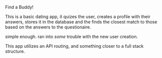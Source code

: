 Find a Buddy!

This is a basic dating app, it quizes the user,  creates a profile with their answers, stores it in the database and the finds the closest match to those based on the answers to the questionaire.

simple enough. ran into *some* trouble with the new user creation.

This app utilizes an API routing, and something closer to a full stack structure.
